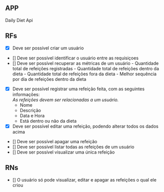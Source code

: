 ## APP

Daily Diet Api

## RFs
- [x]  Deve ser possível criar um usuário
- []  Deve ser possível identificar o usuário entre as requisiçoes
- []  Deve ser possível recuperar as métricas de um usuário
      - Quantidade total de refeições registradas
      - Quantidade total de refeições dentro da dieta
      - Quantidade total de refeições fora da dieta
      - Melhor sequência por dia de refeições dentro da dieta

- [x]  Deve ser possível registrar uma refeição feita, com as seguintes informações:     
   *As refeições devem ser relacionadas a um usuário.*
      - Nome
      - Descrição
      - Data e Hora
      - Está dentro ou não da dieta
- [x]  Deve ser possível editar uma refeição, podendo alterar todos os dados acima
- []  Deve ser possível apagar uma refeição
- []  Deve ser possível listar todas as refeições de um usuário
- []  Deve ser possível visualizar uma única refeição
## RNs

- []  O usuário só pode visualizar, editar e apagar as refeições o qual ele criou

